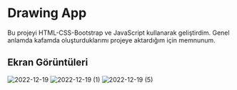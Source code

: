# Drawing App

Bu projeyi HTML-CSS-Bootstrap ve JavaScript kullanarak geliştirdim. Genel anlamda kafamda oluşturduklarımı projeye aktardığım için memnunum.

## Ekran Görüntüleri

![2022-12-19](https://user-images.githubusercontent.com/101521433/208324353-29fa36e6-dbc1-43aa-9091-070f840e82c2.png)
![2022-12-19 (1)](https://user-images.githubusercontent.com/101521433/208324611-ed19d92d-2e57-4e53-9d45-1c21a47d107b.png)
![2022-12-19 (5)](https://user-images.githubusercontent.com/101521433/208324961-3cb9fc58-ac76-4e9d-b588-95cd687a619a.png)
